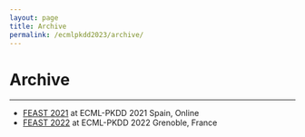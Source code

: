 ```yaml
---
layout: page
title: Archive
permalink: /ecmlpkdd2023/archive/
---
```

# Archive
---
* [FEAST 2021](https://feast-ecmlpkdd.github.io/archive/2021/) at ECML-PKDD 2021 Spain, Online
* [FEAST 2022](https://feast-ecmlpkdd.github.io/archive/2022/) at ECML-PKDD 2022 Grenoble, France